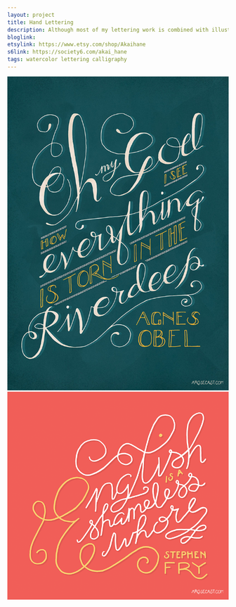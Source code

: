 ```yaml
---
layout: project
title: Hand Lettering
description: Although most of my lettering work is combined with illustrations to create pieces such as stationery or graphic design, I have worked on a few projects that focus on rendering quotes or other text in an exciting way.
bloglink: 
etsylink: https://www.etsy.com/shop/Akaihane
s6link: https://society6.com/akai_hane
tags: watercolor lettering calligraphy
---
```


![d](/assets/folio/lettering/lettering-agnes-obel-lyric.jpg "d")
![d](/assets/folio/lettering/lettering-stephen-fry-quote.png "d")